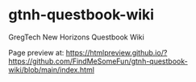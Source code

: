 # gtnh-questbook-wiki
GregTech New Horizons Questbook Wiki

Page preview at:
https://htmlpreview.github.io/?https://github.com/FindMeSomeFun/gtnh-questbook-wiki/blob/main/index.html

